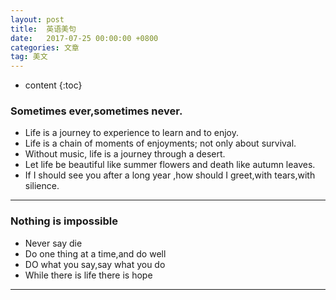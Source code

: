 ```yaml
---
layout: post
title:  英语美句
date:   2017-07-25 00:00:00 +0800
categories: 文章
tag: 美文
---
```




* content
{:toc}




### Sometimes ever,sometimes never.

+ Life is a journey to experience to learn and to enjoy.
+ Life is a chain of moments of enjoyments; not only about survival.
+ Without music, life is a journey through a desert.
+ Let life be beautiful like summer flowers and death like autumn leaves.
+ If I should see you after a long year ,how should I greet,with tears,with silience.
---

### Nothing is impossible
+ Never say die
+ Do one thing at a time,and do well
+ DO what you say,say what you do
+ While there is life there is hope
---
